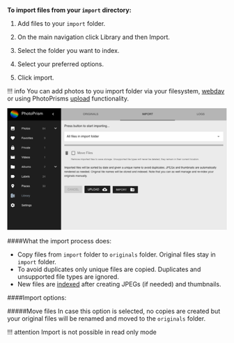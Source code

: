 **To import files from your `import` directory:**

1. Add files to your `import` folder. 

2. On the main navigation click Library and then Import.

3. Select the folder you want to index.

4. Select your preferred options.

5. Click import.

!!! info
    You can add photos to you import folder via your filesystem, [webdav](webdav.md)  or using PhotoPrisms [upload](upload.md) functionality.

![Screenshot](../img/Import.png)

####What the import process does:
* Copy files from `import` folder to `originals` folder. Original files stay in `import` folder.
* To avoid duplicates only unique files are copied. Duplicates and unsupported file types are ignored.
* New files are [indexed](index.md) after creating JPEGs (if needed) and thumbnails.

####Import options:

#####Move files
In case this option is selected, no copies are created but your original files will be renamed and moved to the `originals` folder.

!!! attention
    Import is not possible in read only mode
    

